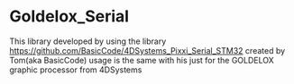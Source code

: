 # Goldelox_Serial

This library developed by using the library 
https://github.com/BasicCode/4DSystems_Pixxi_Serial_STM32
created by Tom(aka BasicCode) usage is the same with his just for the GOLDELOX graphic processor from 4DSystems
